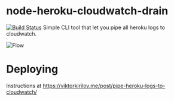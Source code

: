 node-heroku-cloudwatch-drain
============

[![Build Status](https://travis-ci.org/deepsyx/node-heroku-cloudwatch-drain.svg?branch=master)](https://travis-ci.org/deepsyx/node-heroku-cloudwatch-drain)
Simple CLI tool that let you pipe all heroku logs to cloudwatch.

![Flow](https://viktorkirilov.me/images/herokulogs/flow.b9db752a.png)

Deploying 
===

Instructions at https://viktorkirilov.me/post/pipe-heroku-logs-to-cloudwatch/
